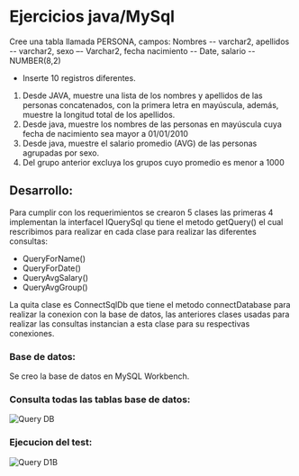 # Ejercicios java/MySql  

Cree una tabla llamada PERSONA, campos:
Nombres -- varchar2, apellidos -- varchar2, sexo –- Varchar2, fecha nacimiento -- Date, salario -- NUMBER(8,2)  
  - Inserte 10 registros diferentes.
1. Desde JAVA, muestre una lista de los nombres y apellidos de las personas concatenados, con la primera letra en mayúscula, además, muestre la longitud total de los apellidos.
2. Desde java, muestre los nombres de las personas en mayúscula cuya fecha de nacimiento sea mayor a 01/01/2010
3. Desde java, muestre el salario promedio (AVG) de las personas agrupadas por sexo.
4. Del grupo anterior excluya los grupos cuyo promedio es menor a 1000

## Desarrollo:

Para cumplir con los requerimientos se crearon 5 clases las primeras 4 implementan la interfaceI IQuerySql qu tiene el metodo getQuery() el cual rescribimos para realizar en cada clase para realizar las diferentes consultas:  
- QueryForName()
- QueryForDate()
- QueryAvgSalary()
- QueryAvgGroup()

La quita clase es ConnectSqlDb que tiene el metodo connectDatabase para realizar la conexion con la base de datos, las anteriores clases usadas para realizar las consultas instancian  a esta clase para su respectivas conexiones.  

### Base de datos:
Se creo la base de datos en MySQL Workbench.

### Consulta todas las tablas base de datos:
![Query DB](semilleroHBT/JavaQuerySql/img/db.png?raw=true)

### Ejecucion del test:

![Query D1B](semilleroHBT/JavaQuerySql/img/query.png?raw=true)